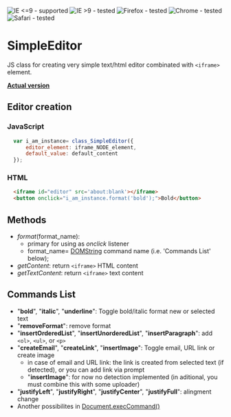![IE <=9 - supported](https://img.shields.io/badge/IE%20%3C=9-supported-green.svg) ![IE >9 - tested](https://img.shields.io/badge/IE%20%3E9-tested-brightgreen.svg) ![Firefox - tested](https://img.shields.io/badge/Firefox-tested-brightgreen.svg) ![Chrome - tested](https://img.shields.io/badge/Chrome-tested-brightgreen.svg)  ![Safari - tested](https://img.shields.io/badge/Safari-tested-brightgreen.svg)
# SimpleEditor
JS class for creating very simple text/html editor combinated with ```<iframe>``` element.

**[Actual version](https://github.com/jaandrle/SimpleEditor/releases/tag/v0.3-rc)**
## Editor creation
### JavaScript
  ```javascript
    var i_am_instance= class_SimpleEditor({
        editor_element: iframe_NODE_element,
        default_value: default_content
    });
  ```

### HTML
  ```html
    <iframe id="editor" src='about:blank'></iframe>
    <button onclick="i_am_instance.format('bold');">Bold</button>
```

## Methods
  - *format*(format_name): 
    * primary for using as *onclick* listener
    * format_name= [DOMString](https://developer.mozilla.org/en-US/docs/Web/API/DOMString) command name (i.e. 'Commands List' below);
  - *getContent*: return ```<iframe>``` HTML content
  - *getTextContent*: return ```<iframe>``` text content

## Commands List
  - "**bold**", "**italic**", "**underline**": Toggle bold/italic format new or selected text
  - "**removeFormat**": remove format
  - "**insertOrderedList**", "**insertUnorderedList**", "**insertParagraph**": add ```<ol>```, ```<ul>```, or ```<p>```
  - "**createEmail**", "**createLink**", "**insertImage**": Toggle email, URL link or create image
    * in case of email and URL link: the link is created from selected text (if detected), or you can add link via prompt
    * "**insertImage**": for now no detection implemented (in aditional, you must combine this with some uploader)
  - "**justifyLeft**", "**justifyRight**", "**justifyCenter**", "**justifyFull**": alingment change
  - Another possibilites in [Document.execCommand()](https://developer.mozilla.org/en-US/docs/Web/API/Document/execCommand)
